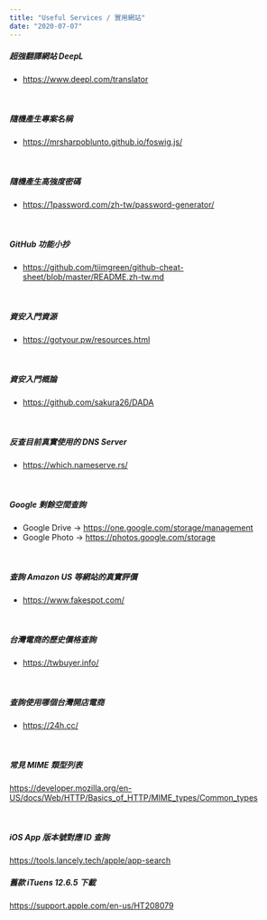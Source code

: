 ```yaml
---
title: "Useful Services / 實用網站"
date: "2020-07-07"
---
```


##### 超強翻譯網站 DeepL
* https://www.deepl.com/translator

</br>

##### 隨機產生專案名稱
* https://mrsharpoblunto.github.io/foswig.js/

</br>

##### 隨機產生高強度密碼
* https://1password.com/zh-tw/password-generator/

</br>

##### GitHub 功能小抄
* https://github.com/tiimgreen/github-cheat-sheet/blob/master/README.zh-tw.md

</br>


##### 資安入門資源
* https://gotyour.pw/resources.html

</br>

##### 資安入門概論 
* https://github.com/sakura26/DADA

</br>

##### 反查目前真實使用的 DNS Server
* https://which.nameserve.rs/

</br>


##### Google 剩餘空間查詢
* Google Drive -> https://one.google.com/storage/management
* Google Photo -> https://photos.google.com/storage

</br>


##### 查詢 Amazon US 等網站的真實評價
* https://www.fakespot.com/

</br>


##### 台灣電商的歷史價格查詢
* https://twbuyer.info/

</br>


##### 查詢使用哪個台灣開店電商
* https://24h.cc/


</br>


##### 常見 MIME 類型列表
https://developer.mozilla.org/en-US/docs/Web/HTTP/Basics_of_HTTP/MIME_types/Common_types


</br>

##### iOS App 版本號對應 ID 查詢
https://tools.lancely.tech/apple/app-search

##### 舊款 iTuens 12.6.5 下載
https://support.apple.com/en-us/HT208079
